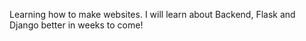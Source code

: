 Learning how to make websites. I will learn about Backend, 
Flask and Django better in weeks to come!
